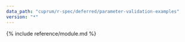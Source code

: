 ```yaml
---
data_path: "cuprum/r-spec/deferred/parameter-validation-examples"
version: "*"
---
```


{% include reference/module.md %}
